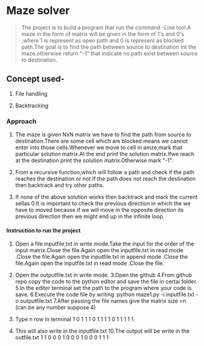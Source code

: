 # Maze solver

>  The project is to build a program that run the command -Line tool.A maze in the form of matrix will be given in the form of 1's and 0's ,where   1 is represent as open path and 0 is represent as blocked path.The goal is to find the path between source to destination int the maze.otherwise return "-1" that indicate no path exist between source to destination.

## Concept used-

1. File handling

2. Backtracking


### Approach

1. The maze is given NxN matrix we have to find the path from source to destination.There are some cell which are blocked means we cannot enter into those cells.Whenever we move to cell in amze,mark that particular solution matrix.At the end print the solution matrix.Ifwe reach at the
destination print the solution matrix.Otherwise mark "-1".

2. From a recursive function,which will follow a path and check if the path reaches the destination or not.If the path does not reach the destination then backtrack and try other paths.

3. If none of the above solution works then backtrack and mark the current sellas 0.It is important to check the previous direction in which the we have to moved because if we will move in the opposite direction its previous direction then we might end up in the infinite loop.

#### Instruction to run the project

1. Open a file inputfile,txt in write mode.Take the input for the order of the input matrix.Close the file.Again open the inputfile.txt in read mode .Close the file.Again open the inputfile.txt in append mode .Close the file.Again open the inputfile.txt in read mode .Close the file.

2. Open the outputfile.txt in write mode.
3.Open the github 
4.From github repo copy the code to the python editor and save the file in certai folder.
5.In the editor terminal set the path to the program where your code is save.
6.Execute the code file by writing :python maze1.py -i inputfile.txt -o outputfile.txt
7.After passing the file names give the matrix size =n (can be any number suppose 4)
8.  Type n row in terminal 1 0 1 1
                           1 0 1 1
                           1 1 0 1
                           1 1 1 1
9. This will also write in the inputfile.txt
10.The output will be write in the outfile.txt 1 1 0 0
                                               0 1 0 0
                                               0 1 0 0
                                               0 1 1 1
    